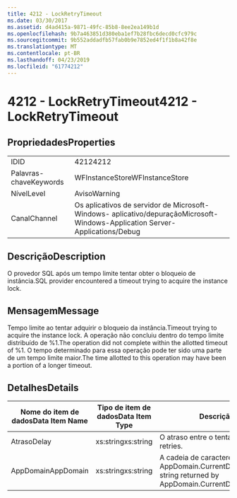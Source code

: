 ```yaml
---
title: 4212 - LockRetryTimeout
ms.date: 03/30/2017
ms.assetid: d4ad415a-9871-49fc-85b8-8ee2ea149b1d
ms.openlocfilehash: 9b7a463851d380eba1ef7b28fbc6decd0cfc979c
ms.sourcegitcommit: 9b552addadfb57fab0b9e7852ed4f1f1b8a42f8e
ms.translationtype: MT
ms.contentlocale: pt-BR
ms.lasthandoff: 04/23/2019
ms.locfileid: "61774212"
---
```

# <a name="4212---lockretrytimeout"></a><span data-ttu-id="6f29a-102">4212 - LockRetryTimeout</span><span class="sxs-lookup"><span data-stu-id="6f29a-102">4212 - LockRetryTimeout</span></span>
## <a name="properties"></a><span data-ttu-id="6f29a-103">Propriedades</span><span class="sxs-lookup"><span data-stu-id="6f29a-103">Properties</span></span>  
  
|||  
|-|-|  
|<span data-ttu-id="6f29a-104">ID</span><span class="sxs-lookup"><span data-stu-id="6f29a-104">ID</span></span>|<span data-ttu-id="6f29a-105">4212</span><span class="sxs-lookup"><span data-stu-id="6f29a-105">4212</span></span>|  
|<span data-ttu-id="6f29a-106">Palavras-chave</span><span class="sxs-lookup"><span data-stu-id="6f29a-106">Keywords</span></span>|<span data-ttu-id="6f29a-107">WFInstanceStore</span><span class="sxs-lookup"><span data-stu-id="6f29a-107">WFInstanceStore</span></span>|  
|<span data-ttu-id="6f29a-108">Nível</span><span class="sxs-lookup"><span data-stu-id="6f29a-108">Level</span></span>|<span data-ttu-id="6f29a-109">Aviso</span><span class="sxs-lookup"><span data-stu-id="6f29a-109">Warning</span></span>|  
|<span data-ttu-id="6f29a-110">Canal</span><span class="sxs-lookup"><span data-stu-id="6f29a-110">Channel</span></span>|<span data-ttu-id="6f29a-111">Os aplicativos de servidor de Microsoft-Windows- aplicativo/depuração</span><span class="sxs-lookup"><span data-stu-id="6f29a-111">Microsoft-Windows-Application Server-Applications/Debug</span></span>|  
  
## <a name="description"></a><span data-ttu-id="6f29a-112">Descrição</span><span class="sxs-lookup"><span data-stu-id="6f29a-112">Description</span></span>  
 <span data-ttu-id="6f29a-113">O provedor SQL após um tempo limite tentar obter o bloqueio de instância.</span><span class="sxs-lookup"><span data-stu-id="6f29a-113">SQL provider encountered a timeout trying to acquire the instance lock.</span></span>  
  
## <a name="message"></a><span data-ttu-id="6f29a-114">Mensagem</span><span class="sxs-lookup"><span data-stu-id="6f29a-114">Message</span></span>  
 <span data-ttu-id="6f29a-115">Tempo limite ao tentar adquirir o bloqueio da instância.</span><span class="sxs-lookup"><span data-stu-id="6f29a-115">Timeout trying to acquire the instance lock.</span></span>  <span data-ttu-id="6f29a-116">A operação não concluiu dentro do tempo limite distribuído de %1.</span><span class="sxs-lookup"><span data-stu-id="6f29a-116">The operation did not complete within the allotted timeout of %1.</span></span> <span data-ttu-id="6f29a-117">O tempo determinado para essa operação pode ter sido uma parte de um tempo limite maior.</span><span class="sxs-lookup"><span data-stu-id="6f29a-117">The time allotted to this operation may have been a portion of a longer timeout.</span></span>  
  
## <a name="details"></a><span data-ttu-id="6f29a-118">Detalhes</span><span class="sxs-lookup"><span data-stu-id="6f29a-118">Details</span></span>  
  
|<span data-ttu-id="6f29a-119">Nome do item de dados</span><span class="sxs-lookup"><span data-stu-id="6f29a-119">Data Item Name</span></span>|<span data-ttu-id="6f29a-120">Tipo de item de dados</span><span class="sxs-lookup"><span data-stu-id="6f29a-120">Data Item Type</span></span>|<span data-ttu-id="6f29a-121">Descrição</span><span class="sxs-lookup"><span data-stu-id="6f29a-121">Description</span></span>|  
|--------------------|--------------------|-----------------|  
|<span data-ttu-id="6f29a-122">Atraso</span><span class="sxs-lookup"><span data-stu-id="6f29a-122">Delay</span></span>|<span data-ttu-id="6f29a-123">xs:string</span><span class="sxs-lookup"><span data-stu-id="6f29a-123">xs:string</span></span>|<span data-ttu-id="6f29a-124">O atraso entre o tenta.</span><span class="sxs-lookup"><span data-stu-id="6f29a-124">The delay between retries.</span></span>|  
|<span data-ttu-id="6f29a-125">AppDomain</span><span class="sxs-lookup"><span data-stu-id="6f29a-125">AppDomain</span></span>|<span data-ttu-id="6f29a-126">xs:string</span><span class="sxs-lookup"><span data-stu-id="6f29a-126">xs:string</span></span>|<span data-ttu-id="6f29a-127">A cadeia de caracteres retornada por AppDomain.CurrentDomain.FriendlyName.</span><span class="sxs-lookup"><span data-stu-id="6f29a-127">The string returned by AppDomain.CurrentDomain.FriendlyName.</span></span>|
